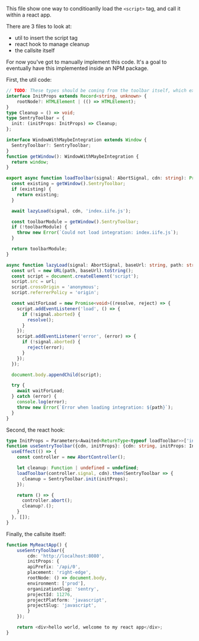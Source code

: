 This file show one way to conditioanlly load the `<script>` tag, and call it within a react app.

There are 3 files to look at:
- util to insert the script tag
- react hook to manage cleanup
- the callsite itself

For now you've got to manually implement this code. It's a goal to eventually have this implemented inside an NPM package.

First, the util code:

```typescript fileName=loadToolbar.ts
// TODO: These types should be coming from the toolbar itself, which exports them
interface InitProps extends Record<string, unknown> {
    rootNode?: HTMLElement | (() => HTMLElement);
}
type Cleanup = () => void;
type SentryToolbar = {
  init: (initProps: InitProps) => Cleanup;
};

interface WindowWithMaybeIntegration extends Window {
  SentryToolbar?: SentryToolbar;
}
function getWindow(): WindowWithMaybeIntegration {
  return window;
}

export async function loadToolbar(signal: AbortSignal, cdn: string): Promise<SentryToolbar> {
  const existing = getWindow().SentryToolbar;
  if (existing) {
    return existing;
  }

  await lazyLoad(signal, cdn, 'index.iife.js');

  const toolbarModule = getWindow().SentryToolbar;
  if (!toolbarModule) {
    throw new Error(`Could not load integration: index.iife.js`);
  }

  return toolbarModule;
}

async function lazyLoad(signal: AbortSignal, baseUrl: string, path: string): Promise<void> {
  const url = new URL(path, baseUrl).toString();
  const script = document.createElement('script');
  script.src = url;
  script.crossOrigin = 'anonymous';
  script.referrerPolicy = 'origin';

  const waitForLoad = new Promise<void>((resolve, reject) => {
    script.addEventListener('load', () => {
      if (!signal.aborted) {
        resolve();
      }
    });
    script.addEventListener('error', (error) => {
      if (!signal.aborted) {
        reject(error);
      }
    });
  });

  document.body.appendChild(script);

  try {
    await waitForLoad;
  } catch (error) {
    console.log(error);
    throw new Error(`Error when loading integration: ${path}`);
  }
}
```

Second, the react hook:

```typescript fileName=useSentryToolbar.tsx
type InitProps = Parameters<Awaited<ReturnType<typeof loadToolbar>>['init']>[0]
function useSentryToolbar({cdn, initProps}: {cdn: string, initProps: InitProps}) {
  useEffect(() => {
    const controller = new AbortController();

    let cleanup: Function | undefined = undefined;
    loadToolbar(controller.signal, cdn).then(SentryToolbar => {
      cleanup = SentryToolbar.init(initProps);
    });

    return () => {
      controller.abort();
      cleanup?.();
    }
  }, []);
}
```

Finally, the callsite itself:

```typescript fileName=MyReactApp.tsx
function MyReactApp() {
    useSentryToolbar({
        cdn: 'http://localhost:8080',
        initProps: {
        apiPrefix: '/api/0',
        placement: 'right-edge',
        rootNode: () => document.body,
        environment: ['prod'],
        organizationSlug: 'sentry',
        projectId: 11276,
        projectPlatform: 'javascript',
        projectSlug: 'javascript',
        }
    });

    return <div>hello world, welcome to my react app</div>;
}
